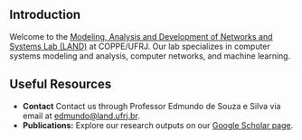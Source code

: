 ## Introduction
Welcome to the [Modeling, Analysis and Development of Networks and Systems Lab (LAND)](https://antigo.coppe.ufrj.br/pt-br/pesquisa/laboratorios/laboratorio-de-modelagem-analise-e-desenvolvimento-de-redes-e-sistemas-de) at COPPE/UFRJ. Our lab specializes in computer systems modeling and analysis, computer networks, and machine learning. 

## Useful Resources
- **Contact** Contact us through Professor Edmundo de Souza e Silva via email at [edmundo@land.ufrj.br](mailto:edmundo@land.ufrj.br).
- **Publications:** Explore our research outputs on our [Google Scholar page](https://scholar.google.com/citations?user=r9ngIuMAAAAJ&hl=en&oi=ao).

<!--

**Here are some ideas to get you started:**

🙋‍♀️ A short introduction - what is your organization all about?
🌈 Contribution guidelines - how can the community get involved?
👩‍💻 Useful resources - where can the community find your docs? Is there anything else the community should know?
🍿 Fun facts - what does your team eat for breakfast?
🧙 Remember, you can do mighty things with the power of [Markdown](https://docs.github.com/github/writing-on-github/getting-started-with-writing-and-formatting-on-github/basic-writing-and-formatting-syntax)
-->
